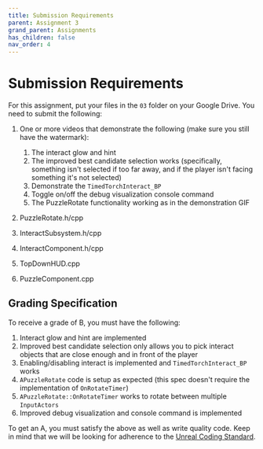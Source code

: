 ```yaml
---
title: Submission Requirements
parent: Assignment 3
grand_parent: Assignments
has_children: false
nav_order: 4
---
```


# Submission Requirements

For this assignment, put your files in the `03` folder on your Google Drive. You need to submit the following:

1. One or more videos that demonstrate the following (make sure you still have the watermark):
   1. The interact glow and hint
   2. The improved best candidate selection works (specifically, something isn't selected if too far away, and if the player isn't facing something it's not selected)
   3. Demonstrate the `TimedTorchInteract_BP`
   4. Toggle on/off the debug visualization console command
   5. The PuzzleRotate functionality working as in the demonstration GIF
   
2. PuzzleRotate.h/cpp
3. InteractSubsystem.h/cpp
4. InteractComponent.h/cpp
5. TopDownHUD.cpp
6. PuzzleComponent.cpp

## Grading Specification

To receive a grade of B, you must have the following:

1. Interact glow and hint are implemented
2. Improved best candidate selection only allows you to pick interact objects that are close enough and in front of the player
3. Enabling/disabling interact is implemented and `TimedTorchInteract_BP` works
4. `APuzzleRotate` code is setup as expected (this spec doesn't require the implementation of `OnRotateTimer`)
5. `APuzzleRotate::OnRotateTimer` works to rotate between multiple `InputActors`
7. Improved debug visualization and console command is implemented

To get an A, you must satisfy the above as well as write quality code. Keep in mind that we will be looking for adherence to the [Unreal Coding Standard](https://docs.unrealengine.com/5.0/en-US/epic-cplusplus-coding-standard-for-unreal-engine/).

